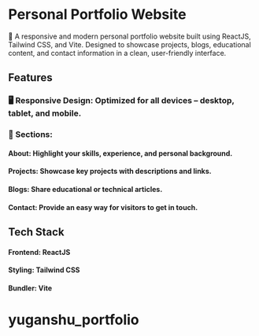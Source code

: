 # Personal Portfolio Website
🚀 A responsive and modern personal portfolio website built using ReactJS, Tailwind CSS, and Vite. Designed to showcase projects, blogs, educational content, and contact information in a clean, user-friendly interface.

## Features
### 🖥️ Responsive Design: Optimized for all devices – desktop, tablet, and mobile.
### 📝 Sections:
#### About: Highlight your skills, experience, and personal background.
#### Projects: Showcase key projects with descriptions and links.
#### Blogs: Share educational or technical articles.
#### Contact: Provide an easy way for visitors to get in touch.

## Tech Stack
#### Frontend: ReactJS
#### Styling: Tailwind CSS
#### Bundler: Vite

# yuganshu_portfolio